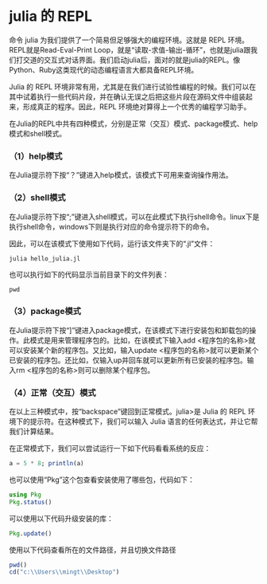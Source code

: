 # julia 的 REPL

命令 julia 为我们提供了一个简易但足够强大的编程环境。这就是 REPL 环境。REPL就是Read-Eval-Print Loop，就是“读取-求值-输出-循环”，也就是julia跟我们打交道的交互式对话界面。我们启动julia后，面对的就是julia的REPL。像Python、Ruby这类现代的动态编程语言大都具备REPL环境。

Julia 的 REPL 环境非常有用，尤其是在我们进行试验性编程的时候。我们可以在其中试着执行一些代码片段，并在确认无误之后把这些片段在源码文件中组装起来，形成真正的程序。因此，REPL 环境绝对算得上一个优秀的编程学习助手。

在Julia的REPL中共有四种模式，分别是正常（交互）模式、package模式、help模式和shell模式。

### （1）help模式

在Julia提示符下按“？”键进入help模式，该模式下可用来查询操作用法。

### （2）shell模式

在Julia提示符下按“;”键进入shell模式，可以在此模式下执行shell命令。linux下是执行shell命令，windows下则是执行对应的命令提示符下的命令。

因此，可以在该模式下使用如下代码，运行该文件夹下的“.jl”文件：

```julia
julia hello_julia.jl
```

也可以执行如下的代码显示当前目录下的文件列表：

```shell
pwd
```

### （3）package模式

在Julia提示符下按“]”键进入package模式，在该模式下进行安装包和卸载包的操作。此模式是用来管理程序包的。比如，在该模式下输入add <程序包的名称>就可以安装某个新的程序包。又比如，输入update <程序包的名称>就可以更新某个已安装的程序包。还比如，仅输入up并回车就可以更新所有已安装的程序包。输入rm <程序包的名称>则可以删除某个程序包。


### （4）正常（交互）模式

在以上三种模式中，按“backspace”键回到正常模式。julia>是 Julia 的 REPL 环境下的提示符。在这种模式下，我们可以输入 Julia 语言的任何表达式，并让它帮我们计算结果。

在正常模式下，我们可以尝试运行一下如下代码看看系统的反应：
```julia
a = 5 * 8; println(a)
```

也可以使用“Pkg”这个包查看安装使用了哪些包，代码如下：

```julia
using Pkg
Pkg.status()
```

可以使用以下代码升级安装的库：

```julia
Pkg.update()
```

使用以下代码查看所在的文件路径，并且切换文件路径

```julia
pwd()
cd("c:\\Users\\mingt\\Desktop")
```